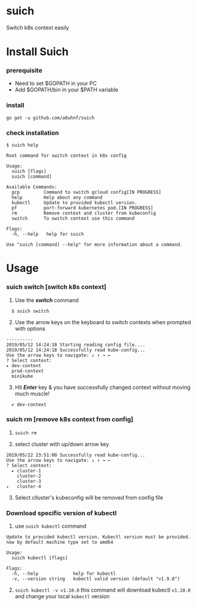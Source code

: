 # suich
Switch k8s context easily

# Install Suich

### prerequisite

- Need to set $GOPATH in your PC
- Add $GOPATH/bin in your $PATH variable

### install

```
go get -u github.com/a8uhnf/suich
```
### check installation
```
$ suich help

Root command for switch context in k8s config

Usage:
  suich [flags]
  suich [command]

Available Commands:
  gcp         Command to switch gcloud config[IN PROGRESS]
  help        Help about any command
  kubectl     Update to provided kubectl version.
  pf          port-forward kubernetes pod.[IN PROGRESS]
  rm          Remove context and cluster from kubeconfig
  switch      To switch context use this command

Flags:
  -h, --help   help for suich

Use "suich [command] --help" for more information about a command.
```

# Usage

### suich switch [switch k8s context]

1. Use the ***switch*** command

```
  $ suich switch
```

2. Use the arrow keys on the keyboard to switch contexts when prompted with options

```
----------
2019/05/12 14:24:18 Starting reading config file....
2019/05/12 14:24:18 Successfully read kube-config...
Use the arrow keys to navigate: ↓ ↑ → ←
? Select context:
▸ dev-context
  prod-context
  minikube

```

3. Hit ***Enter*** key & you have successfully changed context without moving much muscle!

```
  ✔ dev-context
```
### suich rm [remove k8s context from config]

1. `suich rm `

2. select cluster with up/down arrow key 

```
2019/05/22 23:51:00 Successfully read kube-config...
Use the arrow keys to navigate: ↓ ↑ → ← 
? Select context: 
  ▸ cluster-1
    cluster-2
    cluster-3
↓   cluster-4
```
3. Select clluster's kubeconfig will be removed from config file

### Download specific version of kubectl

1. use `suich kubectl` command

```
Update to provided kubectl version. Kubectl version must be provided. now by default machine type set to amd64

Usage:
  suich kubectl [flags]

Flags:
  -h, --help             help for kubectl
  -v, --version string   kubectl valid version (default "v1.9.0")
```
2. `suich kubectl -v v1.10.0` this command will download kubectl `v1.10.0` and change your local `kubectl` version